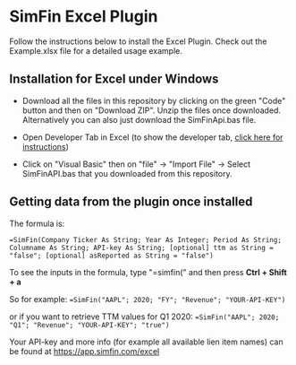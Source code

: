 # SimFin Excel Plugin

Follow the instructions below to install the Excel Plugin. Check out the Example.xlsx file for a detailed usage example.

## Installation for Excel under Windows

* Download all the files in this repository by clicking on the green "Code" button and then on "Download ZIP". Unzip the files once downloaded. Alternatively you can also just download the SimFinApi.bas file.

* Open Developer Tab in Excel (to show the developer tab, [click here for instructions](https://support.microsoft.com/en-us/office/show-the-developer-tab-e1192344-5e56-4d45-931b-e5fd9bea2d45))

* Click on "Visual Basic" then on "file" -> "Import File" -> Select SimFinAPI.bas that you downloaded from this repository.

## Getting data from the plugin once installed

The formula is:

```
=SimFin(Company Ticker As String; Year As Integer; Period As String; Columname As String; API-key As String; [optional] ttm as String = "false"; [optional] asReported as String = "false")
```

To see the inputs in the formula, type "=simfin(" and then press **Ctrl + Shift + a**

So for example:
```=SimFin("AAPL"; 2020; "FY"; "Revenue"; "YOUR-API-KEY")```

or if you want to retrieve TTM values for Q1 2020:
```=SimFin("AAPL"; 2020; "Q1"; "Revenue"; "YOUR-API-KEY"; "true")```

Your API-key and more info (for example all available lien item names) can be found at https://app.simfin.com/excel